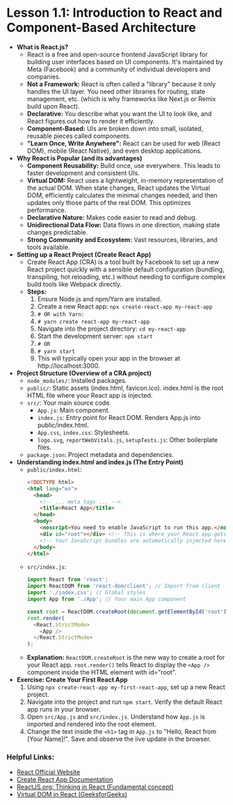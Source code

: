 # Lesson 1.1: Introduction to React and Component-Based Architecture

*   **What is React.js?**
    *   React is a free and open-source frontend JavaScript library for building user interfaces based on UI components. It's maintained by Meta (Facebook) and a community of individual developers and companies.
    *   **Not a Framework:** React is often called a "library" because it only handles the UI layer. You need other libraries for routing, state management, etc. (which is why frameworks like Next.js or Remix build upon React).
    *   **Declarative:** You describe what you want the UI to look like, and React figures out how to render it efficiently.
    *   **Component-Based:** UIs are broken down into small, isolated, reusable pieces called components.
    *   **"Learn Once, Write Anywhere":** React can be used for web (React DOM), mobile (React Native), and even desktop applications.
*   **Why React is Popular (and its advantages)**
    *   **Component Reusability:** Build once, use everywhere. This leads to faster development and consistent UIs.
    *   **Virtual DOM:** React uses a lightweight, in-memory representation of the actual DOM. When state changes, React updates the Virtual DOM, efficiently calculates the minimal changes needed, and then updates only those parts of the real DOM. This optimizes performance.
    *   **Declarative Nature:** Makes code easier to read and debug.
    *   **Unidirectional Data Flow:** Data flows in one direction, making state changes predictable.
    *   **Strong Community and Ecosystem:** Vast resources, libraries, and tools available.
*   **Setting up a React Project (Create React App)**
    *   Create React App (CRA) is a tool built by Facebook to set up a new React project quickly with a sensible default configuration (bundling, transpiling, hot reloading, etc.) without needing to configure complex build tools like Webpack directly.
    *   **Steps:**
        1.  Ensure Node.js and npm/Yarn are installed.
        2.  Create a new React app: `npx create-react-app my-react-app`
        3.  `# OR with Yarn:`
        4.  `# yarn create react-app my-react-app`
        5.  Navigate into the project directory: `cd my-react-app`
        6.  Start the development server: `npm start`
        7.  `# OR`
        8.  `# yarn start`
        9.  This will typically open your app in the browser at http://localhost:3000.
*   **Project Structure (Overview of a CRA project)**
    *   `node_modules/`: Installed packages.
    *   `public/`: Static assets (index.html, favicon.ico). index.html is the root HTML file where your React app is injected.
    *   `src/`: Your main source code.
        *   `App.js`: Main component.
        *   `index.js`: Entry point for React DOM. Renders App.js into public/index.html.
        *   `App.css`, `index.css`: Stylesheets.
        *   `logo.svg`, `reportWebVitals.js`, `setupTests.js`: Other boilerplate files.
    *   `package.json`: Project metadata and dependencies.
*   **Understanding index.html and index.js (The Entry Point)**
    *   `public/index.html`:
        ```html
        <!DOCTYPE html>
        <html lang="en">
          <head>
            <!-- ... meta tags ... -->
            <title>React App</title>
          </head>
          <body>
            <noscript>You need to enable JavaScript to run this app.</noscript>
            <div id="root"></div> <!-- This is where your React app gets injected -->
            <!-- Your JavaScript bundles are automatically injected here by CRA -->
          </body>
        </html>
        ```
    *   `src/index.js`:
        ```javascript
        import React from 'react';
        import ReactDOM from 'react-dom/client'; // Import from client
        import './index.css'; // Global styles
        import App from './App'; // Your main App component

        const root = ReactDOM.createRoot(document.getElementById('root'));
        root.render(
          <React.StrictMode>
            <App />
          </React.StrictMode>
        );
        ```
    *   **Explanation:** `ReactDOM.createRoot` is the new way to create a root for your React app. `root.render()` tells React to display the `<App />` component inside the HTML element with id="root".
*   **Exercise: Create Your First React App**
    1.  Using `npx create-react-app my-first-react-app`, set up a new React project.
    2.  Navigate into the project and run `npm start`. Verify the default React app runs in your browser.
    3.  Open `src/App.js` and `src/index.js`. Understand how `App.js` is imported and rendered into the root element.
    4.  Change the text inside the `<h1>` tag in `App.js` to "Hello, React from [Your Name]!". Save and observe the live update in the browser.

### Helpful Links:

*   [React Official Website](https://reactjs.org/)
*   [Create React App Documentation](https://create-react-app.dev/)
*   [ReactJS.org: Thinking in React (Fundamental concept)](https://reactjs.org/docs/thinking-in-react.html)
*   [Virtual DOM in React (GeeksforGeeks)](https://www.geeksforgeeks.org/react-js-virtual-dom/)
